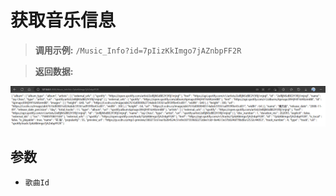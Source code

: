 # 获取音乐信息

> **调用示例:** `/Music_Info?id=7pIizKkImgo7jAZnbpFF2R`

> **返回数据:**

![](Image/Get_Music_Info.png)

## 参数

* `歌曲Id`